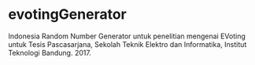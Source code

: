# evotingGenerator
Indonesia Random Number Generator untuk penelitian mengenai EVoting untuk Tesis Pascasarjana, Sekolah Teknik Elektro dan Informatika, Institut Teknologi Bandung. 2017.
